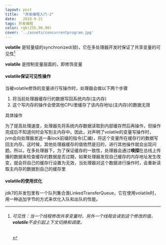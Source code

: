 ```yaml
---
layout: post
title:  "并发编程入门-2"
date:   2018-9-21
tags: 并发编程
color: rgb(255,90,90)
cover: '../assets/concurrentprogram.jpg'
---
```


**volatile** 是轻量级的synchronized(锁)，它在多处理器开发时保证了共享变量的可见性[^1]

**volatile** 是控制变量层面的，即修饰变量

#### volatile保证可见性操作

当被volatile修饰的变量进行写操作时，处理器会做以下两个步骤
1. 将当前处理器缓存行的数据写回系统内存(主内存)
2. 这个写内存的操作会使其他CPU里缓存了该内存地址(主内存)的数据无效

具体操作

​        为了提高处理速度，处理器先将系统内存数据读取到内部缓存然后再操作，但操作完成后不知道何时会写到主内存中。因此，对声明了volatile的变量写操作时，jvm会向处理器发送一条lock前缀的指令(汇编)，将这个变量所在缓存行的数据写回主内存。这时候，其他处理器缓存的值依然是旧的，进行其他操作就会出现问题。所以，在多处理器下，为了保证缓存的一致性，处理器会通过**嗅探**在总线上传播的数据来检查缓存的数据是否过期，如果处理器发现自己缓存的内存地址发生改变，就会将自己的缓存行设置为无效，当处理器对这个数据进行操作时，会重新读取主内存的数据到自己的缓存里

#### volatile的使用优化

​        jdk7的并发包里有一个队列集合类LinkedTransferQueue，它在使用volatile时，用一种追加字节的方式来优化入队和出队的性能。


[^1]: ###### 可见性：当一个线程修改共享变量时，另外一个线程会读到这个修改的值，**volatile**不会引起上下文切换和调度。
